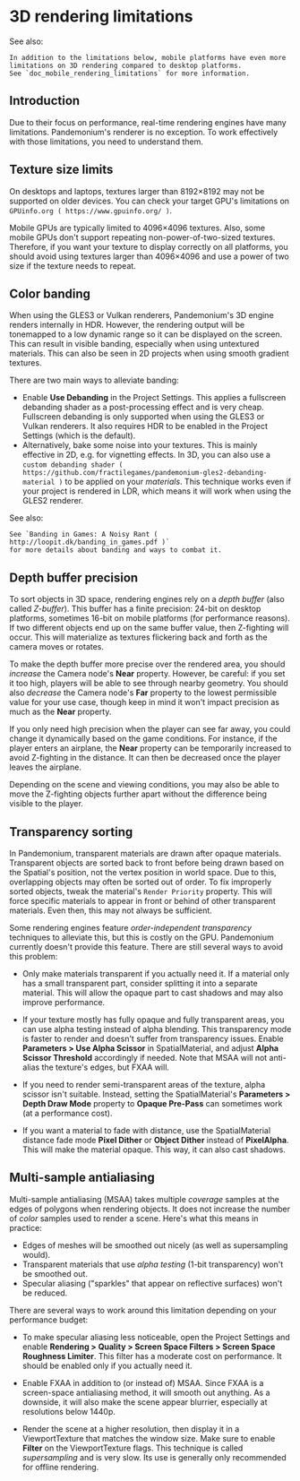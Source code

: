

# 3D rendering limitations

See also:


    In addition to the limitations below, mobile platforms have even more
    limitations on 3D rendering compared to desktop platforms.
    See `doc_mobile_rendering_limitations` for more information.

## Introduction

Due to their focus on performance, real-time rendering engines have many
limitations. Pandemonium's renderer is no exception. To work effectively with those
limitations, you need to understand them.

## Texture size limits

On desktops and laptops, textures larger than 8192×8192 may not be supported on
older devices. You can check your target GPU's limitations on
`GPUinfo.org ( https://www.gpuinfo.org/ )`.

Mobile GPUs are typically limited to 4096×4096 textures. Also, some mobile GPUs
don't support repeating non-power-of-two-sized textures. Therefore, if you want
your texture to display correctly on all platforms, you should avoid using
textures larger than 4096×4096 and use a power of two size if the texture needs
to repeat.

## Color banding

When using the GLES3 or Vulkan renderers, Pandemonium's 3D engine renders internally
in HDR. However, the rendering output will be tonemapped to a low dynamic range
so it can be displayed on the screen. This can result in visible banding,
especially when using untextured materials. This can also be seen in 2D projects
when using smooth gradient textures.

There are two main ways to alleviate banding:

- Enable **Use Debanding** in the Project Settings. This applies a
  fullscreen debanding shader as a post-processing effect and is very cheap.
  Fullscreen debanding is only supported when using the GLES3 or Vulkan renderers.
  It also requires HDR to be enabled in the Project Settings (which is the default).
- Alternatively, bake some noise into your textures. This is mainly effective in 2D,
  e.g. for vignetting effects. In 3D, you can also use a
  `custom debanding shader ( https://github.com/fractilegames/pandemonium-gles2-debanding-material )`
  to be applied on your *materials*. This technique works even if your project is
  rendered in LDR, which means it will work when using the GLES2 renderer.

See also:


    See `Banding in Games: A Noisy Rant ( http://loopit.dk/banding_in_games.pdf )`
    for more details about banding and ways to combat it.

## Depth buffer precision

To sort objects in 3D space, rendering engines rely on a *depth buffer* (also
called *Z-buffer*). This buffer has a finite precision: 24-bit on desktop
platforms, sometimes 16-bit on mobile platforms (for performance reasons). If
two different objects end up on the same buffer value, then Z-fighting will
occur. This will materialize as textures flickering back and forth as the camera
moves or rotates.

To make the depth buffer more precise over the rendered area, you should
*increase* the Camera node's **Near** property. However, be careful: if you set
it too high, players will be able to see through nearby geometry. You should
also *decrease* the Camera node's **Far** property to the lowest permissible value
for your use case, though keep in mind it won't impact precision as much as the
**Near** property.

If you only need high precision when the player can see far away, you could
change it dynamically based on the game conditions. For instance, if the player
enters an airplane, the **Near** property can be temporarily increased to avoid
Z-fighting in the distance. It can then be decreased once the player leaves the
airplane.

Depending on the scene and viewing conditions, you may also be able to move the
Z-fighting objects further apart without the difference being visible to the
player.



## Transparency sorting

In Pandemonium, transparent materials are drawn after opaque materials. Transparent
objects are sorted back to front before being drawn based on the Spatial's
position, not the vertex position in world space. Due to this, overlapping
objects may often be sorted out of order. To fix improperly sorted objects, tweak
the material's `Render Priority`
property. This will force specific materials to appear in front or behind of
other transparent materials. Even then, this may not always be sufficient.

Some rendering engines feature *order-independent transparency* techniques to
alleviate this, but this is costly on the GPU. Pandemonium currently doesn't provide
this feature. There are still several ways to avoid this problem:

- Only make materials transparent if you actually need it. If a material only
  has a small transparent part, consider splitting it into a separate material.
  This will allow the opaque part to cast shadows and may also improve
  performance.

- If your texture mostly has fully opaque and fully transparent areas, you can
  use alpha testing instead of alpha blending. This transparency mode is faster
  to render and doesn't suffer from transparency issues. Enable
  **Parameters > Use Alpha Scissor** in SpatialMaterial, and adjust
  **Alpha Scissor Threshold** accordingly if needed. Note that MSAA will not
  anti-alias the texture's edges, but FXAA will.

- If you need to render semi-transparent areas of the texture, alpha scissor
  isn't suitable. Instead, setting the SpatialMaterial's
  **Parameters > Depth Draw Mode** property to **Opaque Pre-Pass** can sometimes
  work (at a performance cost).

- If you want a material to fade with distance, use the SpatialMaterial
  distance fade mode **Pixel Dither** or **Object Dither** instead of
  **PixelAlpha**. This will make the material opaque. This way, it can also
  cast shadows.

## Multi-sample antialiasing

Multi-sample antialiasing (MSAA) takes multiple *coverage* samples at the edges
of polygons when rendering objects. It does not increase the number of *color*
samples used to render a scene. Here's what this means in practice:

- Edges of meshes will be smoothed out nicely (as well as supersampling would).
- Transparent materials that use *alpha testing* (1-bit transparency) won't be smoothed out.
- Specular aliasing ("sparkles" that appear on reflective surfaces) won't be reduced.

There are several ways to work around this limitation depending on your performance budget:

- To make specular aliasing less noticeable, open the Project Settings and enable
  **Rendering > Quality > Screen Space Filters > Screen Space Roughness Limiter**.
  This filter has a moderate cost on performance. It should be enabled only if
  you actually need it.

- Enable FXAA in addition to (or instead of) MSAA. Since FXAA is a screen-space
  antialiasing method, it will smooth out anything. As a downside, it will also
  make the scene appear blurrier, especially at resolutions below 1440p.

- Render the scene at a higher resolution, then display it in a ViewportTexture
  that matches the window size. Make sure to enable **Filter** on the
  ViewportTexture flags. This technique is called *supersampling* and is very
  slow. Its use is generally only recommended for offline rendering.
